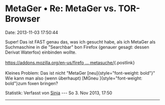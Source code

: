 MetaGer • Re: MetaGer vs. TOR-Browser
=====================================

Date: 2013-11-03 17:50:44

Super! Das ist FAST genau das, was ich gesucht habe, als ich MetaGer als
Suchmaschine in die \"Searchbar\" bon Firefox (genauer gesagt: dessen
Derivat Waterfox) einbinden wollte.\
\
[https://addons.mozilla.org/en-us/firefo \...
metasuche/](https://addons.mozilla.org/en-us/firefox/addon/metager-metasuche/){.postlink}\
\
Kleines Problem: Das ist nicht \"MetaGer
[neu]{style="font-weight: bold"}\"\
Wie kann man also (wenn überhaupt) [MGneu
]{style="font-weight: bold"}zum foxen bringen?

Statistik: Verfasst von
[Sinja](http://forum.suma-ev.de/memberlist.php?mode=viewprofile&u=117)
--- So 3. Nov 2013, 17:50

------------------------------------------------------------------------
